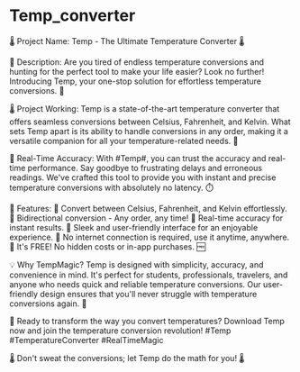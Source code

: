 # Temp_converter
🌡️ Project Name: Temp - The Ultimate Temperature Converter 🌡️  

📌 Description:
Are you tired of endless temperature conversions and hunting for the perfect tool to make your life easier? Look no further! Introducing Temp, your one-stop solution for effortless temperature conversions. 🔮

🌡️ Project Working:
Temp is a state-of-the-art temperature converter that offers seamless conversions between Celsius, Fahrenheit, and Kelvin. What sets Temp apart is its ability to handle conversions in any order, making it a versatile companion for all your temperature-related needs. 🔄

🌟 Real-Time Accuracy:
With #Temp#, you can trust the accuracy and real-time performance. Say goodbye to frustrating delays and erroneous readings. We've crafted this tool to provide you with instant and precise temperature conversions with absolutely no latency. ⏱️

🌈 Features:
🔹 Convert between Celsius, Fahrenheit, and Kelvin effortlessly.
🔹 Bidirectional conversion - Any order, any time!
🔹 Real-time accuracy for instant results.
🔹 Sleek and user-friendly interface for an enjoyable experience.
🔹 No internet connection is required, use it anytime, anywhere.
🔹 It's FREE! No hidden costs or in-app purchases. 🆓

💡 Why TempMagic?
Temp is designed with simplicity, accuracy, and convenience in mind. It's perfect for students, professionals, travelers, and anyone who needs quick and reliable temperature conversions. Our user-friendly design ensures that you'll never struggle with temperature conversions again. 🌟

📲 Ready to transform the way you convert temperatures? Download Temp now and join the temperature conversion revolution! #Temp #TemperatureConverter #RealTimeMagic

🌡️ Don't sweat the conversions; let Temp do the math for you! 🌡️
